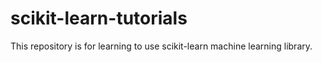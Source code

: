 scikit-learn-tutorials
======================

This repository is for learning to use scikit-learn machine learning library.
